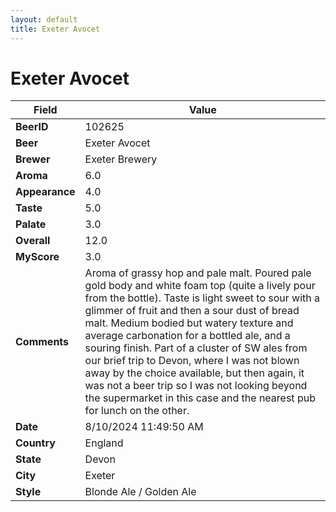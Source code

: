 ```yaml
---
layout: default
title: Exeter Avocet
---
```


# Exeter Avocet

| Field         | Value     |
|---------------|-----------|
| **BeerID** | 102625 |
| **Beer** | Exeter Avocet |
| **Brewer** | Exeter Brewery |
| **Aroma** | 6.0 |
| **Appearance** | 4.0 |
| **Taste** | 5.0 |
| **Palate** | 3.0 |
| **Overall** | 12.0 |
| **MyScore** | 3.0 |
| **Comments** | Aroma of grassy hop and pale malt. Poured pale gold body and white foam top (quite a lively pour from the bottle). Taste is light sweet to sour with a glimmer of fruit and then a sour dust of bread malt. Medium bodied but watery texture and average carbonation for a bottled ale, and a souring finish. Part of a cluster of SW ales from our brief trip to Devon, where I was not blown away by the choice available, but then again, it was not a beer trip so I was not looking beyond the supermarket in this case and the nearest pub for lunch on the other. |
| **Date** | 8/10/2024 11:49:50 AM |
| **Country** | England |
| **State** | Devon |
| **City** | Exeter |
| **Style** | Blonde Ale / Golden Ale |
